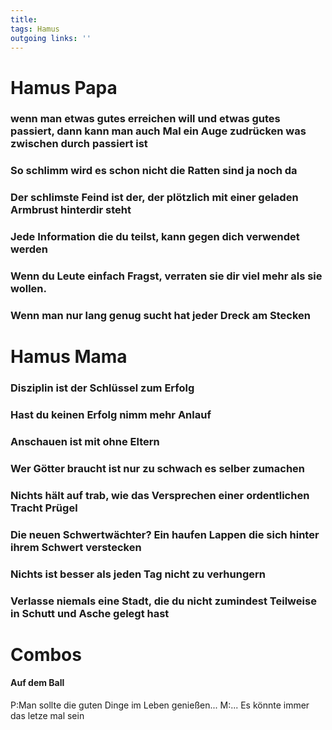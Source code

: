 ```yaml
---
title:   
tags: Hamus  
outgoing links: ''  
---
```

# Hamus Papa
### wenn man etwas gutes erreichen will und etwas gutes passiert, dann kann man auch Mal ein Auge zudrücken was zwischen durch passiert ist
### So schlimm wird es schon nicht die Ratten sind ja noch da
### Der schlimste Feind ist der, der plötzlich mit einer geladen Armbrust hinterdir steht
### Jede Information die du teilst, kann gegen dich verwendet werden
### Wenn du Leute einfach Fragst, verraten sie dir viel mehr als sie wollen.
### Wenn man nur lang genug sucht hat jeder Dreck am Stecken



# Hamus Mama
### Disziplin ist der Schlüssel zum Erfolg 
### Hast du keinen Erfolg nimm mehr Anlauf
### Anschauen ist mit ohne Eltern
### Wer Götter braucht ist nur zu schwach es selber zumachen
### Nichts hält auf trab, wie das Versprechen einer ordentlichen Tracht Prügel
### Die neuen Schwertwächter? Ein haufen Lappen die sich hinter ihrem Schwert verstecken
### Nichts ist besser als jeden Tag nicht zu verhungern
### Verlasse niemals eine Stadt, die du nicht zumindest Teilweise in Schutt und Asche gelegt hast

# Combos
#### Auf dem Ball 
P:Man sollte die guten Dinge im Leben genießen...
M:... Es könnte immer das letze mal sein